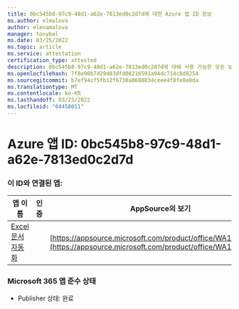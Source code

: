 ```yaml
---
title: 0bc545b8-97c9-48d1-a62e-7813ed0c2d7d에 대한 Azure 앱 ID 정보
ms.author: elmalova
author: elenamalova
manager: tonybal
ms.date: 03/25/2022
ms.topic: article
ms.service: attestation
certification_type: attested
description: 0bc545b8-97c9-48d1-a62e-7813ed0c2d7d에 대해 사용 가능한 모든 보안 및 규정 준수 정보입니다.
ms.openlocfilehash: 7f8e90b7d29d83dfd08216591a94dc714c8d8254
ms.sourcegitcommit: b7ef94cf5fb12f6730a8688834ceee4f8fe8e0da
ms.translationtype: MT
ms.contentlocale: ko-KR
ms.lasthandoff: 03/25/2022
ms.locfileid: "64458011"
---
```

# <a name="azure-app-id-0bc545b8-97c9-48d1-a62e-7813ed0c2d7d"></a>Azure 앱 ID: 0bc545b8-97c9-48d1-a62e-7813ed0c2d7d


### <a name="apps-associated-with-this-id"></a>이 ID와 연결된 앱:
| **앱 이름** | **인증** | **AppSource의 보기** |
|--------------|---------------|-----------------------|
| [Excel 문서 자동화](../forward/WA104380955.md) |  | [https://appsource.microsoft.com/product/office/WA104380955](https://appsource.microsoft.com/product/office/WA104380955) |

### <a name="microsoft-365-app-compliance-status"></a>Microsoft 365 앱 준수 상태
- Publisher 상태: 완료
